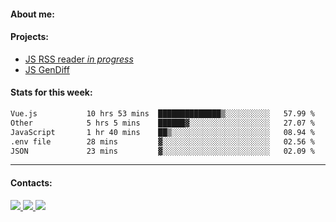 #### About me:

#### Projects:
- [JS RSS reader *in progress*](https://github.com/GKoil/frontend-project-lvl3)
- [JS GenDiff](https://github.com/GKoil/GenDiff)

#### Stats for this week:
<!--START_SECTION:waka-->

```txt
Vue.js           10 hrs 53 mins  ██████████████▒░░░░░░░░░░   57.99 %
Other            5 hrs 5 mins    ██████▓░░░░░░░░░░░░░░░░░░   27.07 %
JavaScript       1 hr 40 mins    ██▒░░░░░░░░░░░░░░░░░░░░░░   08.94 %
.env file        28 mins         ▓░░░░░░░░░░░░░░░░░░░░░░░░   02.56 %
JSON             23 mins         ▓░░░░░░░░░░░░░░░░░░░░░░░░   02.09 %
```

<!--END_SECTION:waka-->
---
#### Contacts:

<a target='_blank' title='LinkedIn' href="https://www.linkedin.com/in/gkoil/">
  <img src="https://img.shields.io/badge/LinkedIn-0077B5?style=for-the-badge&logo=linkedin&logoColor=white" />
</a>
<a target='_blank' title='Telegram' href="https://t.me/gkoil">
  <img src="https://img.shields.io/badge/Telegram-2CA5E0?style=for-the-badge&logo=telegram&logoColor=white" />
</a>
<a target='_blank' title='Gmail' href="mailto: gk.grigorev@gmail.com">
  <img src="https://img.shields.io/badge/Gmail-D14836?style=for-the-badge&logo=gmail&logoColor=white" />
</a>


